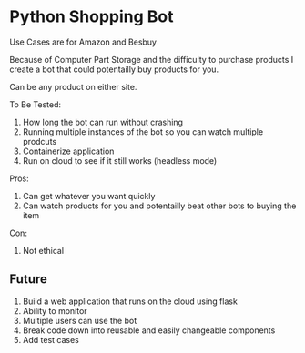 # Python Shopping Bot

Use Cases are for Amazon and Besbuy

Because of Computer Part Storage and the difficulty to purchase products I create a bot that could potentailly buy products for you.

Can be any product on either site.

To Be Tested:
1. How long the bot can run without crashing
2. Running multiple instances of the bot so you can watch multiple prodcuts
3. Containerize application
4. Run on cloud to see if it still works (headless mode)

Pros:
1. Can get whatever you want quickly
2. Can watch products for you and potentailly beat other bots to buying the item

Con:
1. Not ethical


## Future

1. Build a web application that runs on the cloud using flask
2. Ability to monitor
3. Multiple users can use the bot
4. Break code down into reusable and easily changeable components
5. Add test cases